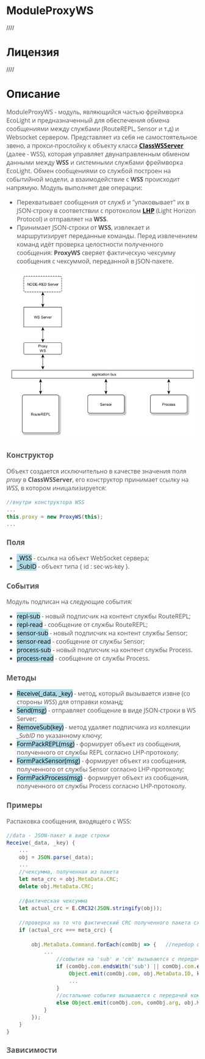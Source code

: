 # ModuleProxyWS
////

# Лицензия
////

# Описание
<div style = "font-family: 'Open Sans', sans-serif; font-size: 16px; color: #555">

ModuleProxyWS - модуль, являющийся частью фреймворка EcoLight и предназначенный для обеспечения обмена сообщениями между службами (RouteREPL, Sensor и т.д) и Websocket сервером. 
Представляет из себя не самостоятельное звено, а прокси-прослойку к объекту класса [**ClassWSServer**](https://github.com/Konkery/ModuleWebSocketServer/blob/main/README.md) (далее - WSS), которая управляет двунаправленным обменом данными между **WSS** и системными службами фреймворка EcoLight.
Обмен сообщениями со службой построен на событийной модели, а взаимодействие с **WSS** происходит напрямую. 
Модуль выполняет две операции:
- Перехватывает сообщения от служб и "упаковывает" их в JSON-строку в соответствии с протоколом [**LHP**](https://github.com/Konkery/ModuleLHP/blob/main/README.md) (Light Horizon Protocol) и отправляет на **WSS**.  
- Принимает JSON-строки от **WSS**, извлекает и маршрутизирует переданные команды. Перед извлечением команд идёт проверка целостности полученного сообщения: **ProxyWS** сверяет фактическую чексумму сообщения с чексуммой, переданной в JSON-пакете.

<div align='center'>
    <img src='./res/interaction.png'>
</div>

### **Конструктор**
Объект создается исключительно в качестве значения поля *proxy* в **ClassWSServer**, его конструктор принимает ссылку на *WSS*, в котором иницализируется:
```js
//внутри конструктора WSS
...
this.proxy = new ProxyWS(this);
...
```

### **Поля**
- <mark style="background-color: lightblue">_WSS</mark> - ссылка на объект WebSocket сервера;
- <mark style="background-color: lightblue">_SubID</mark> - объект типа { id : sec-ws-key }.

### **События**
Модуль подписан на следующие события: 
- <mark style="background-color: lightblue">repl-sub</mark> - новый подписчик на контент службы RouteREPL;
- <mark style="background-color: lightblue">repl-read</mark> - сообщение от службы RouteREPL;
- <mark style="background-color: lightblue">sensor-sub</mark> - новый подписчик на контент службы Sensor;
- <mark style="background-color: lightblue">sensor-read</mark> - сообщение от службы Sensor;
- <mark style="background-color: lightblue">process-sub</mark> - новый подписчик на контент службы Process.
- <mark style="background-color: lightblue">process-read</mark> - сообщение от службы Process.

### **Методы**
- <mark style="background-color: lightblue">Receive(_data, _key)</mark> - метод, который вызывается извне (со стороны *WSS*) для отправки команд;
- <mark style="background-color: lightblue">Send(msg)</mark> - отправляет сообщение в виде JSON-строки в WS Server;
- <mark style="background-color: lightblue">RemoveSub(key)</mark> - метод удаляет подписчика из коллекции *_SubID* по указанному ключу;
- <mark style="background-color: lightblue">FormPackREPL(msg)</mark> - формирует объект из сообщения, полученного от службы REPL согласно LHP-протоколу;
- <mark style="background-color: lightblue">FormPackSensor(msg)</mark> - формирует объект из сообщения, полученного от службы Sensor согласно LHP-протоколу;
- <mark style="background-color: lightblue">FormPackProcess(msg)</mark> - формирует объект из сообщения, полученного от службы Process согласно LHP-протоколу.

### **Примеры**
Распаковка сообщения, входящего с WSS:
```js
//data - JSON-пакет в виде строки
Receive(_data, _key) {
    ...
    obj = JSON.parse(_data);
    ...
    //чексумма, полученная из пакета
    let meta_crc = obj.MetaData.CRC;    
    delete obj.MetaData.CRC;

    //фактическая чексумма
    let actual_crc = E.CRC32(JSON.stringify(obj));  

    //проверка на то что фактический CRC полученного пакета сходится с CRC, зашитым в пакет
    if (actual_crc === meta_crc) {  
        
        obj.MetaData.Command.forEach(comObj => {   //перебор объектов { "com": 'String', "arg": [] }
            ...
                //события на 'sub' и 'cm' вызываются с передачей id и sec-ключа в качестве аргументов
                if (comObj.com.endsWith('sub') || comObj.com.endsWith('cm')) {
                    Object.emit(comObj.com, obj.MetaData.ID, key);
                    ...
                }
                //остальные события вызываются с передачей команды и id 
                else Object.emit(comObj.com, comObj.arg, obj.MetaData.ID);
            }
        }); 
    }
}
```

### Зависимости

</div>
